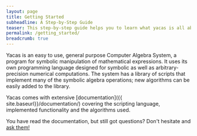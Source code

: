```yaml
---
layout: page
title: Getting Started
subheadline: A Step-by-Step Guide
teaser: This step-by-step guide helps you to learn what yacas is all about and start using it.
permalink: /getting_started/
breadcrumb: true
---
```

Yacas is an easy to use, general purpose Computer Algebra System, a
program for symbolic manipulation of mathematical expressions. It uses
its own programming language designed for symbolic as well as
arbitrary-precision numerical computations. The system has a library
of scripts that implement many of the symbolic algebra operations; new
algorithms can be easily added to the library.

Yacas comes with extensive [documentation]({{
site.baseurl}}/documentation/) covering the scripting language,
implemented functionality and the algorithms used.

You have read the documentation, but still got questions? Don't
hesitate and [ask them!](contact/)
